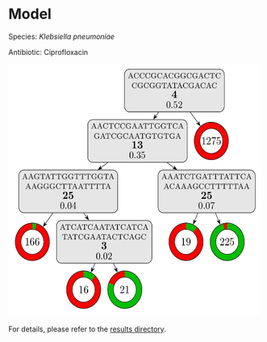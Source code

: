 
# Model

Species: *Klebsiella pneumoniae*

Antibiotic: Ciprofloxacin

<img src="./model.png" width=500 height=500 />

For details, please refer to the [results directory](../../../../../results/cart_b/klebsiella%20pneumoniae/ciprofloxacin/repeat_5/).

